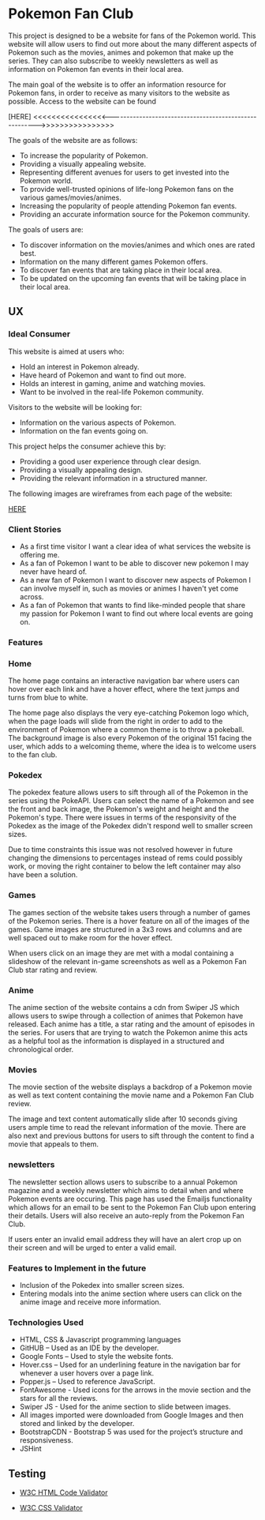 # Pokemon Fan Club

This project is designed to be a website for fans of the Pokemon world. This website will allow users
to find out more about the many different aspects of Pokemon such as the movies, animes and pokemon 
that make up the series. They can also subscribe to weekly newsletters as well as information on 
Pokemon fan events in their local area.

The main goal of the website is to offer an information resource for Pokemon fans, in order to receive 
as many visitors to the website as possible. Access to the website can be found 

[HERE] <<<<<<<<<<<<<<<<------------------------------------------------------->>>>>>>>>>>>>>>>

The goals of the website are as follows:

* To increase the popularity of Pokemon.
* Providing a visually appealing website.
* Representing different avenues for users to get invested into the Pokemon world.
* To provide well-trusted opinions of life-long Pokemon fans on the various games/movies/animes. 
* Increasing the popularity of people attending Pokemon fan events.
* Providing an accurate information source for the Pokemon community.

The goals of users are:

* To discover information on the movies/animes and which ones are rated best.
* Information on the many different games Pokemon offers.
* To discover fan events that are taking place in their local area.
* To be updated on the upcoming fan events that will be taking place in their local area. 

## UX

### Ideal Consumer

This website is aimed at users who:

* Hold an interest in Pokemon already.
* Have heard of Pokemon and want to find out more.
* Holds an interest in gaming, anime and watching movies.
* Want to be involved in the real-life Pokemon community.

Visitors to the website will be looking for:

* Information on the various aspects of Pokemon.
* Information on the fan events going on.

This project helps the consumer achieve this by:

* Providing a good user experience through clear design.
* Providing a visually appealing design.
* Providing the relevant information in a structured manner.

The following images are wireframes from each page of the website:

[HERE](https://www.figma.com/file/sB6i7Fs9u54Ef9U8r5x1lF/Pokemon-Fan-Club)


### Client Stories

* As a first time visitor I want a clear idea of what services the website is offering me.
* As a fan of Pokemon I want to be able to discover new pokemon I may never have heard of.
* As a new fan of Pokemon I want to discover new aspects of Pokemon I can involve myself in, such as movies or
animes I haven't yet come across.
* As a fan of Pokemon that wants to find like-minded people that share my passion for Pokemon I want to 
find out where local events are going on.

### Features

### Home

The home page contains an interactive navigation bar where users can hover over each link and have a hover effect, where
the text jumps and turns from blue to white. 

The home page also displays the very eye-catching Pokemon logo which, when the page loads will slide from the right in 
order to add to the environment of Pokemon where a common theme is to throw a pokeball. The background image is also 
every Pokemon of the original 151 facing the user, which adds to a welcoming theme, where the idea is to welcome users
to the fan club. 

### Pokedex

The pokedex feature allows users to sift through all of the Pokemon in the series using the PokeAPI. Users can select the name of a Pokemon and see the front and back image, the Pokemon's weight and height and the Pokemon's type. There were 
issues in terms of the responsivity of the Pokedex as the image of the Pokedex didn't respond well to smaller screen sizes.

Due to time constraints this issue was not resolved however in future changing the dimensions to percentages instead of rems 
could possibly work, or moving the right container to below the left container may also have been a solution.

### Games

The games section of the website takes users through a number of games of the Pokemon series. There is a hover feature on all of the images of the games. Game images are structured in a 3x3 rows and columns and are well spaced out to make room for the hover effect. 

When users click on an image they are met with a modal containing a slideshow of the relevant in-game screenshots as well as a Pokemon Fan Club star rating and review. 

### Anime

The anime section of the website contains a cdn from Swiper JS which allows users to swipe through a collection of animes that Pokemon have released. Each anime has a title, a star rating and the amount of episodes in the series. For users that are trying to watch the Pokemon anime this acts as a helpful tool as the information is displayed in a structured and chronological order.

### Movies

The movie section of the website displays a backdrop of a Pokemon movie as well as text content containing the movie name and a Pokemon Fan Club review. 

The image and text content automatically slide after 10 seconds giving users ample time to read the relevant information of the movie. There are also next and previous buttons for users to sift through the content to find a movie that appeals to them.

### newsletters

The newsletter section allows users to subscribe to a annual Pokemon magazine and a weekly newsletter which aims to detail when and where Pokemon events are occuring. This page has used the Emailjs functionality which allows for an email to be sent to the Pokemon Fan Club upon entering their details. Users will also receive an auto-reply from the Pokemon Fan Club. 

If users enter an invalid email address they will have an alert crop up on their screen and will be urged to enter a valid email.

### Features to Implement in the future

* Inclusion of the Pokedex into smaller screen sizes.
* Entering modals into the anime section where users can click on the anime image and receive more information.

### Technologies Used

* HTML, CSS & Javascript programming languages
* GitHUB – Used as an IDE by the developer.
* Google Fonts – Used to style the website fonts.
* Hover.css – Used for an underlining feature in the navigation bar for whenever a user hovers over a page link.
* Popper.js – Used to reference JavaScript.
* FontAwesome - Used icons for the arrows in the movie section and the stars for all the reviews.
* Swiper JS - Used for the anime section to slide between images.
* All images imported were downloaded from Google Images and then stored and linked by the developer.
* BootstrapCDN - Bootstrap 5 was used for the project’s structure and responsiveness.
* JSHint

## Testing

* [W3C HTML Code Validator]()

* [W3C CSS Validator](http://jigsaw.w3.org/css-validator/validator$link)


  

